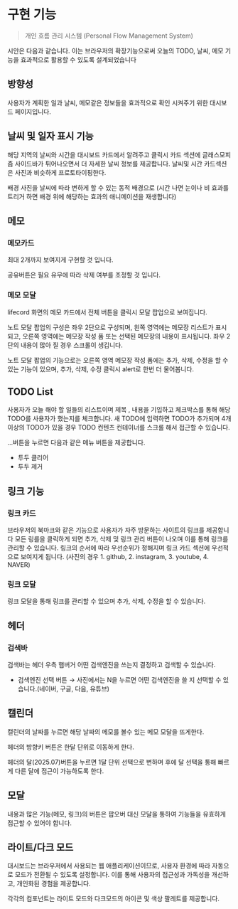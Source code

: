 # 구현 기능

> 개인 흐름 관리 시스템 (Personal Flow Management System)

시안은 다음과 같습니다. 이는 브라우저의 확장기능으로써 오늘의 TODO, 날씨, 메모 기능을 효과적으로 활용할 수 있도록 설계되었습니다

## 방향성

사용자가 계획한 일과 날씨, 메모같은 정보들을 효과적으로 확인 시켜주기 위한 대시보드 페이지입니다.

## 날씨 및 일자 표시 기능


해당 지역의 날씨와 시간을 대시보드 카드에서 알려주고 클릭시 카드 섹션에 글래스모피즘 사이드바가 튀어나오면서 더 자세한 날씨 정보를 제공합니다. 날씨및 시간 카드섹션은 사진과 비슷하게 프로토타이핑한다.

배경 사진을 날씨에 따라 변하게 할 수 있는 동적 배경으로 (시간 나면 눈이나 비 효과를 트리거 하면 배경 위에 해당하는 효과의 애니메이션을 재생합니다)

## 메모

### 메모카드

최대 2개까지 보여지게 구현할 것 입니다.

공유버튼은 필요 유무에 따라 삭제 여부를 조정할 것 입니다.

### 메모 모달

lifecord 화면의 메모 카드에서 전체 버튼을 클릭시 모달 팝업으로 보여집니다.

노트 모달 팝업의 구성은 좌우 2단으로 구성되며, 왼쪽 영역에는 메모장 리스트가 표시되고, 오른쪽 영역에는 메모장 작성 폼 또는 선택된 메모장의 내용이 표시됩니다. 좌우 2단의 내용이 많아 질 경우 스크롤이 생깁니다.

노트 모달 팝업의 기능으로는 오른쪽 영역 메모장 작성 폼에는 추가, 삭제, 수정을 할 수 있는 기능이 있으며, 추가, 삭제, 수정 클릭시 alert로 한번 더 물어봅니다.

## TODO List

사용자가 오늘 해야 할 일들의 리스트이며 제목 , 내용을 기입하고 체크박스를 통해 해당 TODO를 사용자가 했는지를 체크합니다. 새 TODO에 입력하면 TODO가 추가되며 4개 이상의 TODO가 있을 경우 TODO 컨텐츠 컨테이너를 스크롤 해서 접근할 수 있습니다.

…버튼을 누르면 다음과 같은 메뉴 버튼을 제공합니다.

- 투두 클리어
- 투두 제거

## 링크 기능

### 링크 카드

브라우저의 북마크와 같은 기능으로 사용자가 자주 방문하는 사이트의 링크를 제공합니다 모든 링를을 클릭하게 되면 추가, 삭제 및 링크 관리 버튼이 나오며 이를 통해 링크를 관리할 수 있습니다. 링크의 순서에 따라 우선순위가 정해지며 링크 카드 섹션에 우선적으로 보여지게 됩니다. (사진의 경우 1. github, 2. instagram, 3. youtube, 4. NAVER)

### 링크 모달

링크 모달을 통해 링크를 관리할 수 있으며 추가, 삭제, 수정을 할 수 있습니다.

## 헤더

### 검색바

검색바는 헤더 우측 햄버거 어떤 검색엔진을 쓰는지 결정하고 검색할 수 있습니다.

- 검색엔진 선택 버튼 → 사진에서는 N을 누르면 어떤 검색엔진을 쓸 지 선택할 수 있습니다.(네이버, 구글, 다음, 유튜브)

## 캘린더

캘린더의 날짜를 누르면 해당 날짜의 메모를 볼수 있는 메모 모달을 뜨게한다.

헤더의 방향키 버튼은 한달 단위로 이동하게 한다.

헤더의 달(2025.07)버튼을 누르면 1달 단위 선택으로 변하며 후에 달 선택을 통해 빠르게 다른 달에 접근이 가능하도록 한다.

## 모달

내용과 많은 기능(메모, 링크)의 버튼은 팝오버 대신 모달을 통하여 기능들을 유효하게 접근할 수 있어야 합니다.

## 라이트/다크 모드

대시보드는 브라우저에서 사용되는 웹 애플리케이션이므로, 사용자 환경에 따라 자동으로 모드가 전환될 수 있도록 설정합니다. 이를 통해 사용자의 접근성과 가독성을 개선하고, 개인화된 경험을 제공합니다.

각각의 컴포넌트는 라이트 모드와 다크모드의 아이콘 및 색상 팔레트를 제공합니다.